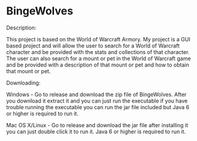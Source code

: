 # BingeWolves
Description:

This project is based on the World of Warcraft Armory. My project is a GUI based project and will allow the user to search for a World of Warcraft character and be provided with the stats and collections of that character. The user can also search for a mount or pet in the World of Warcraft game and be provided with a description of that mount or pet and how to obtain that mount or pet.

Downloading:

Windows - Go to release and download the zip file of BingeWolves. After you download it extract it and you can just run the executable if you have trouble running the executable you can run the jar file included but Java 6 or higher is required to run it.

Mac OS X/Linux - Go to release and download the jar file after installing it you can just double click it to run it. Java 6 or higher is required to run it.
